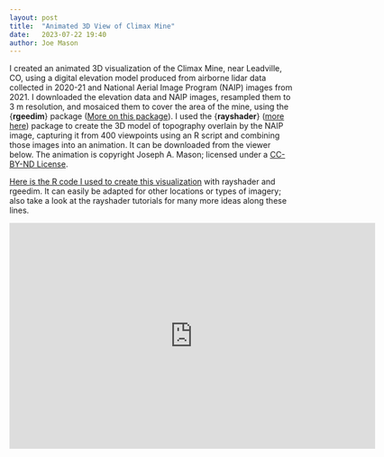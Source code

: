 ```yaml
---
layout: post
title:  "Animated 3D View of Climax Mine"
date:   2023-07-22 19:40
author: Joe Mason
---
```


I created an animated 3D visualization of the Climax Mine, near Leadville, CO, using a digital elevation model produced from airborne lidar data collected in 2020-21 and National Aerial Image Program (NAIP) images from 2021. I downloaded the elevation data and NAIP images, resampled them to 3 m resolution, and mosaiced them to cover the area of the mine, using the {**rgeedim**} package (<a href="https://github.com/brownag/rgeedim" target="_blank">More on this package</a>). I used the {**rayshader**} (<a href="https://www.rayshader.com/" target="_blank">more here</a>) package to create the 3D model of topography overlain by the NAIP image, capturing it from 400 viewpoints using an R script and combining those images into an animation. It can be downloaded from the viewer below. The animation is copyright Joseph A. Mason; licensed under a <a href="https://creativecommons.org/licenses/by-nd/4.0/">CC-BY-ND License</a>. 

<a href="https://gist.github.com/Joseph-A-Mason/502e443ba8c4ce5dc1fd2b8ca9759cae" target="_blank">Here is the R code I used to create this visualization</a> with rayshader and rgeedim. It can easily be adapted for other locations or types of imagery; also take a look at the rayshader tutorials for many more ideas along these lines.

<iframe id="kaltura_player" src="https://cdnapisec.kaltura.com/p/1660902/sp/166090200/embedIframeJs/uiconf_id/25916071/partner_id/1660902?iframeembed=true&playerId=kaltura_player&entry_id=1_snrq826f&flashvars[streamerType]=auto&amp;flashvars[localizationCode]=en_US&amp;flashvars[sideBarContainer.plugin]=true&amp;flashvars[sideBarContainer.position]=left&amp;flashvars[sideBarContainer.clickToClose]=true&amp;flashvars[chapters.plugin]=true&amp;flashvars[chapters.layout]=vertical&amp;flashvars[chapters.thumbnailRotator]=false&amp;flashvars[streamSelector.plugin]=true&amp;flashvars[EmbedPlayer.SpinnerTarget]=videoHolder&amp;flashvars[dualScreen.plugin]=true&amp;flashvars[Kaltura.addCrossoriginToIframe]=true&amp;&wid=1_wz2pk02q" width="649" height="401" allowfullscreen webkitallowfullscreen mozAllowFullScreen allow="autoplay *; fullscreen *; encrypted-media *"  frameborder="0" title="Climax_Mine"></iframe>


